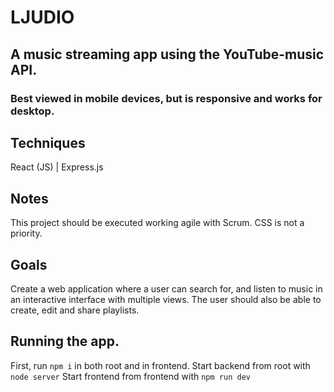 # LJUDIO
## A music streaming app using the YouTube-music API.
### Best viewed in mobile devices, but is responsive and works for desktop.

## Techniques
React (JS) | Express.js

## Notes
This project should be executed working agile with Scrum.
CSS is not a priority.

## Goals 
Create a web application where a user can search for, and listen to music in an interactive interface with multiple views. The user should also be able to create, edit and share playlists.

## Running the app.
First, run `npm i` in both root and in frontend.
Start backend from root with `node server`
Start frontend from frontend with `npm run dev`